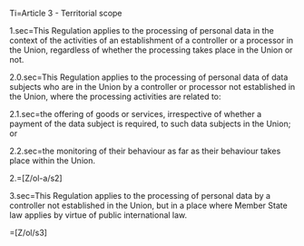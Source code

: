 Ti=Article 3 - Territorial scope

1.sec=This Regulation applies to the processing of personal data in the context of the activities of an establishment of a controller or a processor in the Union, regardless of whether the processing takes place in the Union or not.

2.0.sec=This Regulation applies to the processing of personal data of data subjects who are in the Union by a controller or processor not established in the Union, where the processing activities are related to:

2.1.sec=the offering of goods or services, irrespective of whether a payment of the data subject is required, to such data subjects in the Union; or

2.2.sec=the monitoring of their behaviour as far as their behaviour takes place within the Union.

2.=[Z/ol-a/s2]

3.sec=This Regulation applies to the processing of personal data by a controller not established in the Union, but in a place where Member State law applies by virtue of public international law.

=[Z/ol/s3]